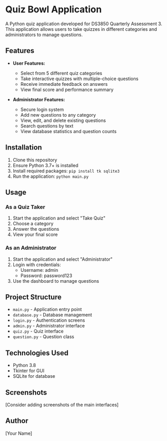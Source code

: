 # Quiz Bowl Application

A Python quiz application developed for DS3850 Quarterly Assessment 3. This application allows users to take quizzes in different categories and administrators to manage questions.

## Features

- **User Features:**
  - Select from 5 different quiz categories
  - Take interactive quizzes with multiple-choice questions
  - Receive immediate feedback on answers
  - View final score and performance summary

- **Administrator Features:**
  - Secure login system
  - Add new questions to any category
  - View, edit, and delete existing questions
  - Search questions by text
  - View database statistics and question counts

## Installation

1. Clone this repository
2. Ensure Python 3.7+ is installed
3. Install required packages: `pip install tk sqlite3`
4. Run the application: `python main.py`

## Usage

### As a Quiz Taker
1. Start the application and select "Take Quiz"
2. Choose a category
3. Answer the questions
4. View your final score

### As an Administrator
1. Start the application and select "Administrator"
2. Login with credentials:
   - Username: admin
   - Password: password123
3. Use the dashboard to manage questions

## Project Structure

- `main.py` - Application entry point
- `database.py` - Database management
- `login.py` - Authentication screens
- `admin.py` - Administrator interface
- `quiz.py` - Quiz interface
- `question.py` - Question class

## Technologies Used

- Python 3.8
- Tkinter for GUI
- SQLite for database

## Screenshots

[Consider adding screenshots of the main interfaces]

## Author

[Your Name]
